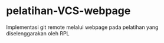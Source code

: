 # pelatihan-VCS-webpage
Implementasi git remote melalui webpage pada pelatihan yang diselenggarakan oleh RPL
